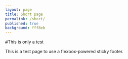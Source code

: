 ```yaml
---
layout: page
title: Short page
permalink: /short/
published: true
background: fff8eb
---
```



#This is only a test

This is a test page to use a flexbox-powered sticky footer.